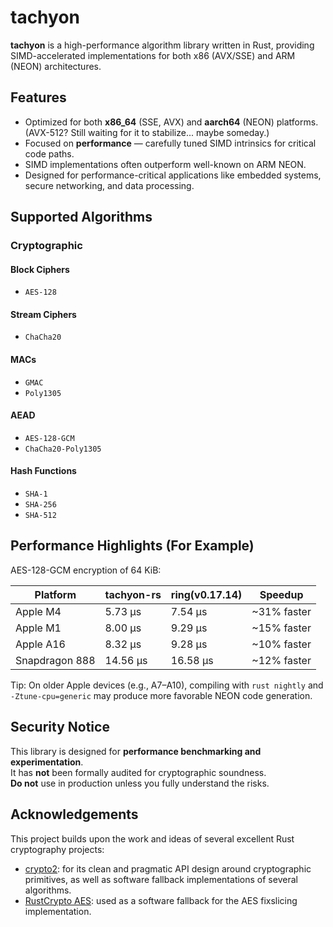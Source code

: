 # tachyon

**tachyon** is a high-performance algorithm library written in Rust, providing SIMD-accelerated implementations for both x86 (AVX/SSE) and ARM (NEON) architectures.

## Features

- Optimized for both **x86_64** (SSE, AVX) and **aarch64** (NEON) platforms. (AVX-512? Still waiting for it to stabilize... maybe someday.)
- Focused on **performance** — carefully tuned SIMD intrinsics for critical code paths.
- SIMD implementations often outperform well-known on ARM NEON.
- Designed for performance-critical applications like embedded systems, secure networking, and data processing.

## Supported Algorithms

### Cryptographic

#### Block Ciphers
- `AES-128`

#### Stream Ciphers
- `ChaCha20`

#### MACs
- `GMAC`
- `Poly1305`

#### AEAD
- `AES-128-GCM`
- `ChaCha20-Poly1305`

#### Hash Functions
- `SHA-1`
- `SHA-256`
- `SHA-512`

## Performance Highlights (For Example)

AES-128-GCM encryption of 64 KiB:

| Platform      | tachyon-rs | ring(v0.17.14)  | Speedup       |
|---------------|------------|----------|---------------|
| Apple M4      | 5.73 µs    | 7.54 µs  | ~31% faster   |
| Apple M1      | 8.00 µs    | 9.29 µs  | ~15% faster   |
| Apple A16     | 8.32 µs    | 9.28 µs  | ~10% faster   |
| Snapdragon 888 | 14.56 µs   | 16.58 µs | ~12% faster   |

Tip: On older Apple devices (e.g., A7–A10), compiling with `rust nightly` and `-Ztune-cpu=generic` may produce more favorable NEON code generation.

## Security Notice

This library is designed for **performance benchmarking and experimentation**.  
It has **not** been formally audited for cryptographic soundness.  
**Do not** use in production unless you fully understand the risks.

## Acknowledgements

This project builds upon the work and ideas of several excellent Rust cryptography projects:

- [crypto2](https://github.com/shadowsocks/crypto2): for its clean and pragmatic API design around cryptographic primitives, as well as software fallback implementations of several algorithms.
- [RustCrypto AES](https://github.com/RustCrypto/block-ciphers/tree/master/aes): used as a software fallback for the AES fixslicing implementation.
